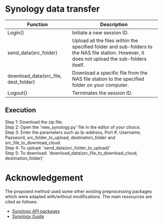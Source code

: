 # Synology data transfer


| Function                              | Description     |
|---------------------------------------|-----------------|
|Login()                                | Initiate a new session ID.| 
|send_data(src_folder)                  | Upload all the files within the specified folder and sub-folders to the NAS file station. However, it does not upload the sub-folders itself.  | 
|download_data(src_file, dest_folder)   | Download a specific file from the NAS file station to the specified folder on your computer.| 
|Logout()                               |Terminates the session ID.|


## Execution
Step 1: Download the zip file.  
Step 2: Open the 'new_synology.py' file in the editor of your choice.  
Step 3: Enter the parameters such as Ip-address, Port #, Username, Password, src_folder_to_upload, destination_folder and src_file_to_download_cloud.  
Step 4: To upload: 'send_data(src_folder_to_upload)'  
Step 5: To download: 'download_data(src_file_to_download_cloud, destination_folder)'  

# Acknowledgement

The proposed method used some other existing preprocessing packages which were adapted with/without modifications. The main ressources are cited as follows:
* [Synology API packages](https://github.com/N4S4/synology-api)
* [Synology Guide](https://global.download.synology.com/download/Document/Software/DeveloperGuide/Package/FileStation/All/enu/Synology_File_Station_API_Guide.pdf)

